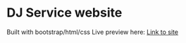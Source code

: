 # DJ Service website

Built with bootstrap/html/css
Live preview here:
[Link to site](https://kaosorn.github.io/test-site/)
